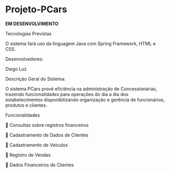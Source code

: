 # Projeto-PCars

**EM DESENVOLVIMENTO**

Tecnologias Previstas

O sistema fará uso da linguagem Java com Spring Framework, HTML e CSS.

Desenvolvedores:

Diego Luz

Descrição Geral do Sistema:

O sistema PCars provê eficiência na administração de Concessionárias,
trazendo funcionalidades para operações do dia a dia dos estabelecimentos
disponibilizando organização e gerência de funcionários, produtos e clientes.

Funcionalidades

 Consultas sobre registros financeiros

 Cadastramento de Dados de Clientes

 Cadastramento de Veículos


 Registro de Vendas

 Dados Financeiros de Clientes

